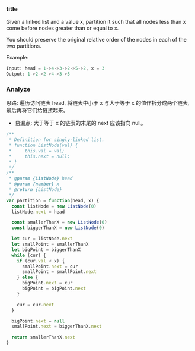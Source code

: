 ### title

Given a linked list and a value x, partition it such that all nodes less than x come before nodes greater than or equal to x.

You should preserve the original relative order of the nodes in each of the two partitions.

Example:

```js
Input: head = 1->4->3->2->5->2, x = 3
Output: 1->2->2->4->3->5
```

### Analyze

思路: 遍历访问链表 head, 将链表中小于 x 与大于等于 x 的值作拆分成两个链表, 最后再将它们给链接起来。

* 易漏点: 大于等于 x 的链表的末尾的 next 应该指向 null。

```js
/**
 * Definition for singly-linked list.
 * function ListNode(val) {
 *     this.val = val;
 *     this.next = null;
 * }
 */
/**
 * @param {ListNode} head
 * @param {number} x
 * @return {ListNode}
 */
var partition = function(head, x) {
  const listNode = new ListNode(0)
  listNode.next = head

  const smallerThanX = new ListNode(0)
  const biggerThanX = new ListNode(0)

  let cur = listNode.next
  let smallPoint = smallerThanX
  let bigPoint = biggerThanX
  while (cur) {
    if (cur.val < x) {
      smallPoint.next = cur
      smallPoint = smallPoint.next
    } else {
      bigPoint.next = cur
      bigPoint = bigPoint.next
    }

    cur = cur.next
  }

  bigPoint.next = null
  smallPoint.next = biggerThanX.next

  return smallerThanX.next
}
```